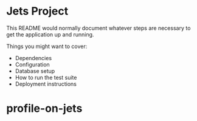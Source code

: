 # Jets Project

This README would normally document whatever steps are necessary to get the application up and running.

Things you might want to cover:

* Dependencies
* Configuration
* Database setup
* How to run the test suite
* Deployment instructions
# profile-on-jets

